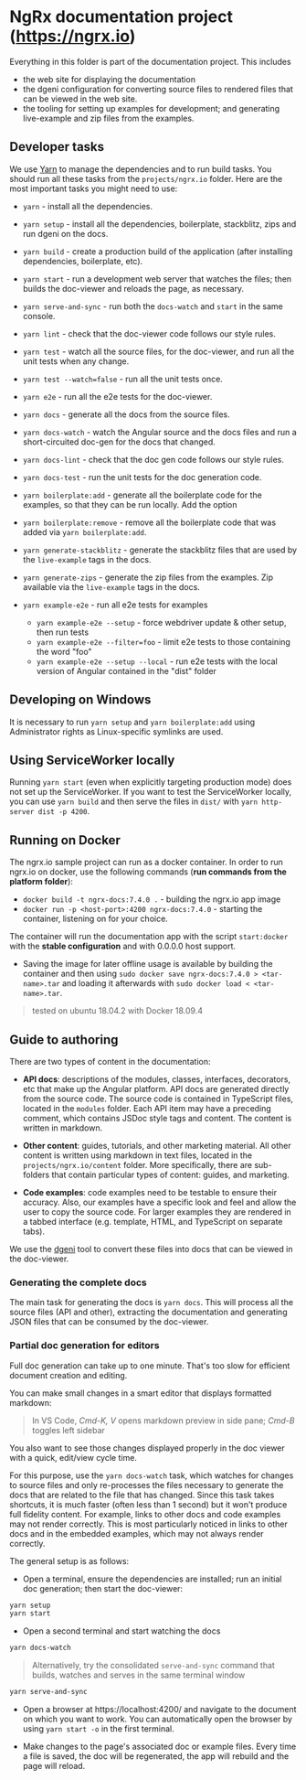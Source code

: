 # NgRx documentation project (https://ngrx.io)

Everything in this folder is part of the documentation project. This includes

- the web site for displaying the documentation
- the dgeni configuration for converting source files to rendered files that can be viewed in the web site.
- the tooling for setting up examples for development; and generating live-example and zip files from the examples.

## Developer tasks

We use [Yarn](https://yarnpkg.com) to manage the dependencies and to run build tasks.
You should run all these tasks from the `projects/ngrx.io` folder.
Here are the most important tasks you might need to use:

- `yarn` - install all the dependencies.
- `yarn setup` - install all the dependencies, boilerplate, stackblitz, zips and run dgeni on the docs.

- `yarn build` - create a production build of the application (after installing dependencies, boilerplate, etc).

- `yarn start` - run a development web server that watches the files; then builds the doc-viewer and reloads the page, as necessary.
- `yarn serve-and-sync` - run both the `docs-watch` and `start` in the same console.
- `yarn lint` - check that the doc-viewer code follows our style rules.
- `yarn test` - watch all the source files, for the doc-viewer, and run all the unit tests when any change.
- `yarn test --watch=false` - run all the unit tests once.
- `yarn e2e` - run all the e2e tests for the doc-viewer.

- `yarn docs` - generate all the docs from the source files.
- `yarn docs-watch` - watch the Angular source and the docs files and run a short-circuited doc-gen for the docs that changed.
- `yarn docs-lint` - check that the doc gen code follows our style rules.
- `yarn docs-test` - run the unit tests for the doc generation code.

- `yarn boilerplate:add` - generate all the boilerplate code for the examples, so that they can be run locally. Add the option
- `yarn boilerplate:remove` - remove all the boilerplate code that was added via `yarn boilerplate:add`.
- `yarn generate-stackblitz` - generate the stackblitz files that are used by the `live-example` tags in the docs.
- `yarn generate-zips` - generate the zip files from the examples. Zip available via the `live-example` tags in the docs.

- `yarn example-e2e` - run all e2e tests for examples

  - `yarn example-e2e --setup` - force webdriver update & other setup, then run tests
  - `yarn example-e2e --filter=foo` - limit e2e tests to those containing the word "foo"
  - `yarn example-e2e --setup --local` - run e2e tests with the local version of Angular contained in the "dist" folder

## Developing on Windows

It is necessary to run `yarn setup` and `yarn boilerplate:add` using Administrator rights as Linux-specific symlinks are used.

## Using ServiceWorker locally

Running `yarn start` (even when explicitly targeting production mode) does not set up the
ServiceWorker. If you want to test the ServiceWorker locally, you can use `yarn build` and then
serve the files in `dist/` with `yarn http-server dist -p 4200`.

## Running on Docker

The ngrx.io sample project can run as a docker container. 
In order to run ngrx.io on docker, use the following commands (**run commands from the platform folder**):
* `docker build -t ngrx-docs:7.4.0 .` - building the ngrx.io app image
* `docker run -p <host-port>:4200 ngrx-docs:7.4.0` - starting the container, listening on *<host-port>* for your choice.

The container will run the documentation app with the script `start:docker` with the **stable configuration** and with 0.0.0.0
host support.
* Saving the image for later offline usage is available by building the container and then using `sudo docker save ngrx-docs:7.4.0 > <tar-name>.tar`
and loading it afterwards with `sudo docker load < <tar-name>.tar`.
> tested on ubuntu 18.04.2 with Docker 18.09.4

## Guide to authoring

There are two types of content in the documentation:

- **API docs**: descriptions of the modules, classes, interfaces, decorators, etc that make up the Angular platform.
  API docs are generated directly from the source code.
  The source code is contained in TypeScript files, located in the `modules` folder.
  Each API item may have a preceding comment, which contains JSDoc style tags and content.
  The content is written in markdown.

- **Other content**: guides, tutorials, and other marketing material.
  All other content is written using markdown in text files, located in the `projects/ngrx.io/content` folder.
  More specifically, there are sub-folders that contain particular types of content: guides, and marketing.

- **Code examples**: code examples need to be testable to ensure their accuracy.
  Also, our examples have a specific look and feel and allow the user to copy the source code. For larger
  examples they are rendered in a tabbed interface (e.g. template, HTML, and TypeScript on separate
  tabs).

We use the [dgeni](https://github.com/angular/dgeni) tool to convert these files into docs that can be viewed in the doc-viewer.

### Generating the complete docs

The main task for generating the docs is `yarn docs`. This will process all the source files (API and other),
extracting the documentation and generating JSON files that can be consumed by the doc-viewer.

### Partial doc generation for editors

Full doc generation can take up to one minute. That's too slow for efficient document creation and editing.

You can make small changes in a smart editor that displays formatted markdown:

> In VS Code, _Cmd-K, V_ opens markdown preview in side pane; _Cmd-B_ toggles left sidebar

You also want to see those changes displayed properly in the doc viewer
with a quick, edit/view cycle time.

For this purpose, use the `yarn docs-watch` task, which watches for changes to source files and only
re-processes the files necessary to generate the docs that are related to the file that has changed.
Since this task takes shortcuts, it is much faster (often less than 1 second) but it won't produce full
fidelity content. For example, links to other docs and code examples may not render correctly. This is
most particularly noticed in links to other docs and in the embedded examples, which may not always render
correctly.

The general setup is as follows:

- Open a terminal, ensure the dependencies are installed; run an initial doc generation; then start the doc-viewer:

```bash
yarn setup
yarn start
```

- Open a second terminal and start watching the docs

```bash
yarn docs-watch
```

> Alternatively, try the consolidated `serve-and-sync` command that builds, watches and serves in the same terminal window

```bash
yarn serve-and-sync
```

- Open a browser at https://localhost:4200/ and navigate to the document on which you want to work.
  You can automatically open the browser by using `yarn start -o` in the first terminal.

- Make changes to the page's associated doc or example files. Every time a file is saved, the doc will
  be regenerated, the app will rebuild and the page will reload.
